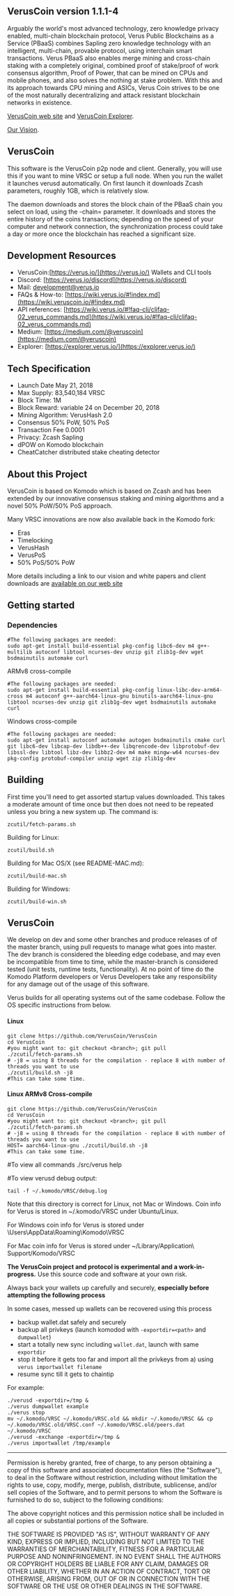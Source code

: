 
## VerusCoin version 1.1.1-4

Arguably the world's most advanced technology, zero knowledge privacy enabled, multi-chain blockchain protocol, Verus Public Blockchains as a Service (PBaaS) combines Sapling zero knowledge technology with an intelligent, multi-chain, provable protocol, using interchain smart transactions. Verus PBaaS also enables merge mining and cross-chain staking with a completely original, combined proof of stake/proof of work consensus algorithm, Proof of Power, that can be mined on CPUs and mobile phones, and also solves the nothing at stake problem. With this and its approach towards CPU mining and ASICs, Verus Coin strives to be one of the most naturally decentralizing and attack resistant blockchain networks in existence.

[VerusCoin web site](https://verus.io/) and [VerusCoin Explorer](https://explorer.verus.io/).

[Our Vision](https://verus.io/downloads/VerusVision.pdf).

## VerusCoin
This software is the VerusCoin p2p node and client. Generally, you will use this if you want to mine VRSC or setup a full node. When you run the wallet it launches verusd automatically. On first launch it downloads Zcash parameters, roughly 1GB, which is relatively slow.

The daemon downloads and stores the block chain of the PBaaS chain you select on load, using the -chain=<name> parameter. It downloads and stores the entire history of the coins transactions; depending on the speed of your computer and network connection, the synchronization process could take a day or more once the blockchain has reached a significant size.

## Development Resources
- VerusCoin:[https://verus.io/](https://verus.io/) Wallets and CLI tools
- Discord: [https://verus.io/discord](https://verus.io/discord)
- Mail: [development@verus.io](development@verus.io)
- FAQs & How-to: [https://wiki.verus.io/#!index.md](https://wiki.veruscoin.io/#!index.md)
- API references: [https://wiki.verus.io/#!faq-cli/clifaq-02_verus_commands.md](https://wiki.verus.io/#!faq-cli/clifaq-02_verus_commands.md)
- Medium: [https://medium.com/@veruscoin](https://medium.com/@veruscoin)
- Explorer: [https://explorer.verus.io/](https://explorer.verus.io/)
## Tech Specification
- Launch Date May 21, 2018
- Max Supply: 83,540,184 VRSC
- Block Time: 1M
- Block Reward: variable 24 on December 20, 2018
- Mining Algorithm: VerusHash 2.0
- Consensus 50% PoW, 50% PoS
- Transaction Fee 0.0001
- Privacy: Zcash Sapling
- dPOW on Komodo blockchain
- CheatCatcher distributed stake cheating detector

## About this Project
VerusCoin is based on Komodo which is based on Zcash and has been extended by our innovative consensus staking and mining algorithms and a novel 50% PoW/50% PoS approach.

Many VRSC innovations are now also available back in the Komodo fork:
- Eras
- Timelocking
- VerusHash
- VerusPoS
- 50% PoS/50% PoW
 
 More details including a link to our vision and white papers and client downloads are [available on our web site](https://veruscoin.io)

## Getting started

### Dependencies

```shell
#The following packages are needed:
sudo apt-get install build-essential pkg-config libc6-dev m4 g++-multilib autoconf libtool ncurses-dev unzip git zlib1g-dev wget bsdmainutils automake curl
```

ARMv8 cross-compile
```shell
#The following packages are needed:
sudo apt-get install build-essential pkg-config linux-libc-dev-arm64-cross m4 autoconf g++-aarch64-linux-gnu binutils-aarch64-linux-gnu libtool ncurses-dev unzip git zlib1g-dev wget bsdmainutils automake curl
```
Windows cross-compile
```shell
#The following packages are needed:
sudo apt-get install autoconf automake autogen bsdmainutils cmake curl git libc6-dev libcap-dev libdb++-dev libqrencode-dev libprotobuf-dev libssl-dev libtool libz-dev libbz2-dev m4 make mingw-w64 ncurses-dev pkg-config protobuf-compiler unzip wget zip zlib1g-dev 
```

Building
--------

First time you'll need to get assorted startup values downloaded. This takes a moderate amount of time once but then does not need to be repeated unless you bring a new system up. The command is:
```
zcutil/fetch-params.sh
```
Building for Linux:
```
zcutil/build.sh
```
Building for Mac OS/X (see README-MAC.md):
```
zcutil/build-mac.sh
```
Building for Windows:
```
zcutil/build-win.sh
```
VerusCoin
------
We develop on dev and some other branches and produce releases of of the master branch, using pull requests to manage what goes into master. The dev branch is considered the bleeding edge codebase, and may even be incompatible from time to time, while the master-branch is considered tested (unit tests, runtime tests, functionality). At no point of time do the Komodo Platform developers or Verus Developers take any responsibility for any damage out of the usage of this software. 

Verus builds for all operating systems out of the same codebase. Follow the OS specific instructions from below.

#### Linux
```shell
git clone https://github.com/VerusCoin/VerusCoin
cd VerusCoin
#you might want to: git checkout <branch>; git pull
./zcutil/fetch-params.sh
# -j8 = using 8 threads for the compilation - replace 8 with number of threads you want to use
./zcutil/build.sh -j8
#This can take some time.
```
#### Linux ARMv8 Cross-compile
```shell
git clone https://github.com/VerusCoin/VerusCoin
cd VerusCoin
#you might want to: git checkout <branch>; git pull
./zcutil/fetch-params.sh
# -j8 = using 8 threads for the compilation - replace 8 with number of threads you want to use
HOST= aarch64-linux-gnu ./zcutil/build.sh -j8
#This can take some time.
```

#To view all commands
./src/verus help

#To view verusd debug output:
```
tail -f ~/.komodo/VRSC/debug.log
```
Note that this directory is correct for Linux, not Mac or Windows. Coin info for Verus is stored in ~/.komodo/VRSC under Ubuntu/Linux.

For Windows coin info for Verus is stored under \Users<username>\AppData\Roaming\Komodo\VRSC

For Mac coin info for Verus is stored under ~/Library/Application\ Support/Komodo/VRSC

**The VerusCoin project and protocol is experimental and a work-in-progress.** Use this source code and software at your own risk.

Always back your wallets up carefully and securely, **especially before attempting the following process**

In some cases, messed up wallets can be recovered using this process
 
- backup wallet.dat safely and securely
- backup all privkeys (launch komodod with `-exportdir=<path>` and `dumpwallet`)
- start a totally new sync including `wallet.dat`, launch with same `exportdir`
- stop it before it gets too far and import all the privkeys from a) using `verus importwallet filename`
- resume sync till it gets to chaintip

For example:
```shell
./verusd -exportdir=/tmp &
./verus dumpwallet example
./verus stop
mv ~/.komodo/VRSC ~/.komodo/VRSC.old && mkdir ~/.komodo/VRSC && cp ~/.komodo/VRSC.old/VRSC.conf ~/.komodo/VRSC.old/peers.dat ~/.komodo/VRSC
./verusd -exchange -exportdir=/tmp &
./verus importwallet /tmp/example
```
---


Permission is hereby granted, free of charge, to any person obtaining a copy of this software and associated documentation files (the "Software"), to deal in the Software without restriction, including without limitation the rights to use, copy, modify, merge, publish, distribute, sublicense, and/or sell copies of the Software, and to permit persons to whom the Software is furnished to do so, subject to the following conditions:

The above copyright notices and this permission notice shall be included in all copies or substantial portions of the Software.

THE SOFTWARE IS PROVIDED "AS IS", WITHOUT WARRANTY OF ANY KIND, EXPRESS OR IMPLIED, INCLUDING BUT NOT LIMITED TO THE WARRANTIES OF MERCHANTABILITY, FITNESS FOR A PARTICULAR PURPOSE AND NONINFRINGEMENT. IN NO EVENT SHALL THE AUTHORS OR COPYRIGHT HOLDERS BE LIABLE FOR ANY CLAIM, DAMAGES OR OTHER LIABILITY, WHETHER IN AN ACTION OF CONTRACT, TORT OR OTHERWISE, ARISING FROM, OUT OF OR IN CONNECTION WITH THE SOFTWARE OR THE USE OR OTHER DEALINGS IN THE SOFTWARE.

